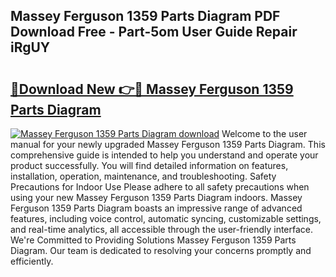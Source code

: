 ## Massey Ferguson 1359 Parts Diagram PDF Download Free - Part-5om User Guide Repair iRgUY

# <h2><a href="http://dfrl6v.blite.top/?on=Massey+Ferguson+1359+Parts+Diagram">🔗Download New 👉🔴 Massey Ferguson 1359 Parts Diagram</a></h2>

[![Massey Ferguson 1359 Parts Diagram download](https://i.imgur.com/lujVjoI.png)](http://dfrl6v.blite.top/?on=Massey+Ferguson+1359+Parts+Diagram)
Welcome to the user manual for your newly upgraded Massey Ferguson 1359 Parts Diagram. This comprehensive guide is intended to help you understand and operate your product successfully. You will find detailed information on features, installation, operation, maintenance, and troubleshooting. Safety Precautions for Indoor Use Please adhere to all safety precautions when using your new Massey Ferguson 1359 Parts Diagram indoors. Massey Ferguson 1359 Parts Diagram boasts an impressive range of advanced features, including voice control, automatic syncing, customizable settings, and real-time analytics, all accessible through the user-friendly interface. We're Committed to Providing Solutions Massey Ferguson 1359 Parts Diagram. Our team is dedicated to resolving your concerns promptly and efficiently.
